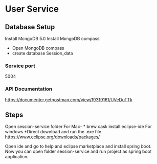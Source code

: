 # User Service 

## Database Setup 

Install MongoDB 5.0
Install MongoDB compass

- Open MongoDB compass
- create database Session_data

### Service port 

5004

### API Documentation

https://documenter.getpostman.com/view/19319161/UVeDuTTk

## Steps

Open session-service folder
	For Mac- 
	* brew cask install eclipse-ide
	For windows
	*Direct download and run the .exe file
		https://www.eclipse.org/downloads/packages/

Open ide and go to help and eclipse marketplace and install spring boot. 
Now you can open folder session-service and run project as spring boot application.



